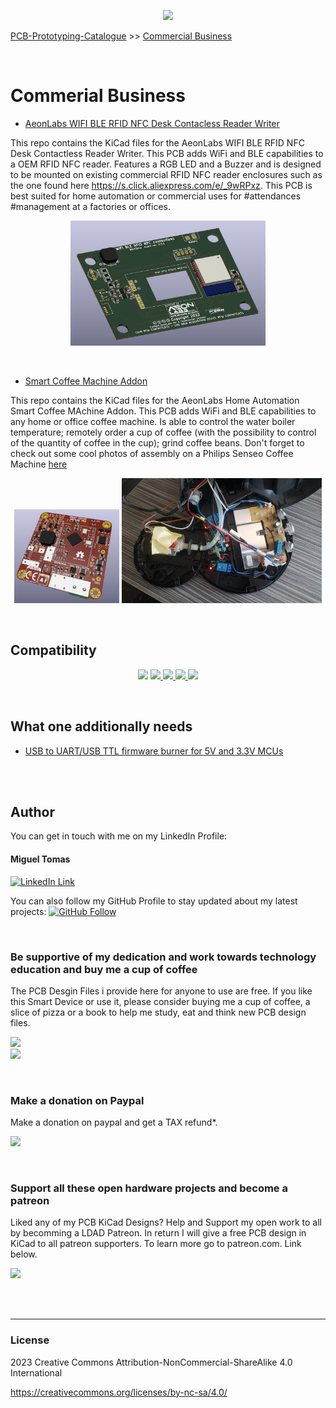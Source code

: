 <p align="center">
   <img src="https://github.com/aeonSolutions/PCB-Prototyping-Catalogue/blob/main/media/Consumer_1600x900.jpg" height="300">
</p>

[PCB-Prototyping-Catalogue](https://github.com/aeonSolutions/PCB-Prototyping-Catalogue)  >>  [Commercial Business](https://github.com/aeonSolutions/PCB-Prototyping-Catalogue/tree/main/Commercial%20Business)

<br>

# Commerial Business 

- [AeonLabs WIFI BLE RFID NFC Desk Contacless Reader Writer](https://github.com/aeonSolutions/AeonLabs-WIFI-BLE-RFID-NFC-Desk-Contacless-Reader-Writer)

This repo contains the KiCad files for the  AeonLabs WIFI BLE RFID NFC Desk Contactless Reader Writer. This PCB adds WiFi and BLE capabilities to a OEM RFID NFC reader.
Features a RGB LED and a Buzzer and is designed to be mounted on existing commercial RFID NFC reader enclosures such as the one found here https://s.click.aliexpress.com/e/_9wRPxz. This PCB is best suited for home automation or commercial uses for #attendances #management at a factories or offices.

<p align="center">
    <img src="https://github.com/aeonSolutions/AeonLabs-WIFI-BLE-RFID-NFC-Desk-Contacless-Reader-Writer/blob/main/designs/pcb_front.png" height="200"> 
</p>

<br>

- [Smart Coffee Machine Addon](https://github.com/aeonSolutions/AeonLabs-Home-Automation-Smart-Coffee-MAchine-Addon)

This repo contains the KiCad files for the AeonLabs Home Automation Smart Coffee MAchine Addon. This PCB adds WiFi and BLE capabilities to any home or office coffee machine. Is able to control the water boiler temperature; remotely order a cup of coffee (with the possibility to control of the quantity of coffee in the cup); grind coffee beans. 
Don't forget to check out some cool photos of assembly on a Philips Senseo Coffee Machine [here](https://github.com/aeonSolutions/AeonLabs-Home-Automation-Smart-Coffee-MAchine-Addon/tree/main/Philips%20Senseo)  
<p align="center">
<img src="https://github.com/aeonSolutions/AeonLabs-Home-Automation-Smart-Coffee-MAchine-Addon/blob/main/designs/pcb_front.png" height="150">
  <img src="https://github.com/aeonSolutions/AeonLabs-Home-Automation-Smart-Coffee-MAchine-Addon/blob/main/Philips%20Senseo/20220604_134341.jpg" height="200">
</p>

<br>

## Compatibility

<p align="center">
 <a href"https://www.apple.com/shop/accessories/all/homekit">
<img src="https://github.com/aeonSolutions/PCB-Prototyping-Catalogue/blob/main/works_with_apple_home.png" height="50">
 </a>
<a href="https://home.google.com"> 
 <img src="https://github.com/aeonSolutions/PCB-Prototyping-Catalogue/blob/main/works_with_google_home.png" height="50">
 </a>
<a href="https://www.home-assistant.io">  
 <img src="https://github.com/aeonSolutions/PCB-Prototyping-Catalogue/blob/main/works_with_home_assistanr.png" height="50">
 </a>
<a href="https://csa-iot.org/all-solutions/matter/">  
 <img src="https://github.com/aeonSolutions/PCB-Prototyping-Catalogue/blob/main/works_with_matter.png" height="50">
 </a>
<a href="https://csa-iot.org/all-solutions/matter/">  
 <img src="https://github.com/aeonSolutions/PCB-Prototyping-Catalogue/blob/main/works_with_zigbee.jpg" height="50">
 </a>
</p>

<br>


## What one additionally needs
- [USB to UART/USB TTL firmware burner for 5V and 3.3V MCUs ](https://github.com/aeonSolutions/PCB-Prototyping-Catalogue/blob/main/DIY-Maker/README.md) 
<br />
<br />

## Author

You can get in touch with me on my LinkedIn Profile:

#### Miguel Tomas

[![LinkedIn Link](https://img.shields.io/badge/Connect-Miguel--Tomas-blue.svg?logo=linkedin&longCache=true&style=social&label=Connect)](https://www.linkedin.com/in/migueltomas/)

You can also follow my GitHub Profile to stay updated about my latest projects: [![GitHub Follow](https://img.shields.io/badge/Connect-Miguel--Tomas-blue.svg?logo=Github&longCache=true&style=social&label=Follow)](https://github.com/aeonSolutions)

<br>

### Be supportive of my dedication and work towards technology education and buy me a cup of coffee
The PCB Desgin Files i provide here for anyone to use are free. If you like this Smart Device or use it, please consider buying me a cup of coffee, a slice of pizza or a book to help me study, eat and think new PCB design files.

<p align+"left">
<a href="https://www.buymeacoffee.com/migueltomas">
   <img src="https://cdn.buymeacoffee.com/buttons/v2/default-yellow.png" data-canonical-src="https://cdn.buymeacoffee.com/buttons/v2/default-yellow.png" height="35" />
 </a>
<br>
<img src="https://github.com/aeonSolutions/PCB-Prototyping-Catalogue/blob/main/Designs/bmc_qr.png" height="130">
</p>

<br />

### Make a donation on Paypal
Make a donation on paypal and get a TAX refund*.

[![](https://github.com/aeonSolutions/PCB-Prototyping-Catalogue/blob/main/paypal_small.png)](http://paypal.me/mtpsilva)

<br>

### Support all these open hardware projects and become a patreon  
Liked any of my PCB KiCad Designs? Help and Support my open work to all by becomming a LDAD Patreon.
In return I will give a free PCB design in KiCad to all patreon supporters. To learn more go to patreon.com. Link below.

[![](https://github.com/aeonSolutions/PCB-Prototyping-Catalogue/blob/main/patreon_small.png)](https://www.patreon.com/ldad)

<br />
<br />

______________________________________________________________________________________________________________________________
### License
2023 Creative Commons Attribution-NonCommercial-ShareAlike 4.0 International

https://creativecommons.org/licenses/by-nc-sa/4.0/

